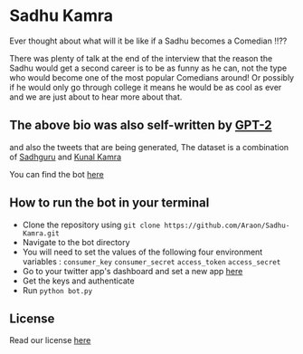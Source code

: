 
# Sadhu Kamra
Ever thought about what will it be like if a Sadhu becomes a Comedian !!??


There was plenty of talk at the end of the interview that the reason the Sadhu would get a second career is to be as funny as he can, not the type who would become one of the most popular Comedians around! Or possibly if he would only go through college it means he would be as cool as ever and we are just about to hear more about that.

## The above bio was also self-written by [GPT-2](https://openai.com/blog/better-language-models/)

and also the tweets that are being generated, The dataset is a combination of [Sadhguru](https://twitter.com/SadhguruJV) and [Kunal Kamra](https://twitter.com/kunalkamra88)

You can find the bot [here](https://twitter.com/L3gend_araon)

## How to run the bot in your terminal

- Clone the repository using ```git clone https://github.com/Araon/Sadhu-Kamra.git```
- Navigate to the bot directory
- You will need to set the values of the following four environment variables : ```consumer_key``` ```consumer_secret``` ```access_token``` ```access_secret```
- Go to your twitter app's dashboard and set a new app [here](https://developer.twitter.com/en/portal/projects-and-apps)
- Get the keys and authenticate
- Run ```python bot.py```


## License

Read our license [here](https://github.com/Araon/Arturo/blob/main/LICENSE)
